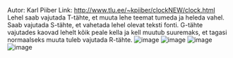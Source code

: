Autor: Karl Piiber
Link: http://www.tlu.ee/~kpiiber/clockNEW/clock.html
Lehel saab vajutada T-tähte, et muuta lehe teemat tumeda ja heleda vahel. Saab vajutada S-tähte, et vahetada lehel olevat teksti fonti. G-tähte vajutades kaovad lehelt kõik peale kella ja kell muutub suuremaks, et tagasi normaalseks muuta tuleb vajutada R-tähte.
![image](https://user-images.githubusercontent.com/90192557/156943144-46e9ac56-a669-4db4-9519-deb5088e57b8.png)
![image](https://user-images.githubusercontent.com/90192557/156943274-f2e9fc67-9d68-448a-a9cf-60934a5c0101.png)
![image](https://user-images.githubusercontent.com/90192557/156943262-857be615-d707-44d3-9ae6-a618b9f43242.png)
![image](https://user-images.githubusercontent.com/90192557/156943283-499a4b42-fd82-4828-8d70-219a9cc00a3d.png)
